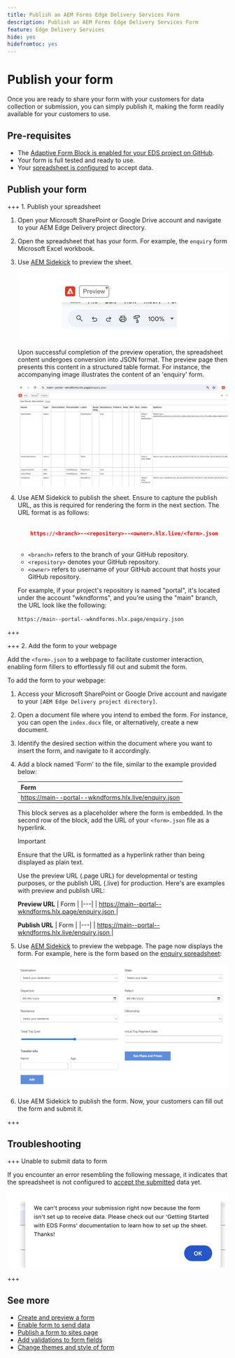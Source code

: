 ```yaml
---
title: Publish an AEM Forms Edge Delivery Services Form
description: Publish an AEM Forms Edge Delivery Services Form
feature: Edge Delivery Services
hide: yes
hidefromtoc: yes
---
```


# Publish your form

Once you are ready to share your form with your customers for data collection or submission, you can simply publish it, making the form readily available for your customers to use.

## Pre-requisites

* The [Adaptive Form Block is enabled for your EDS project on GitHub](/help/edge/docs/forms/create-forms.md).
* Your form is full tested and ready to use. 
* Your [spreadsheet is configured](/help/edge/docs/forms/submit-forms.md) to accept data.

## Publish your form  

+++ 1. Publish your spreadsheet

1. Open your Microsoft SharePoint or Google Drive account and navigate to your AEM Edge Delivery project directory.

1. Open the spreadsheet that has your form. For example, the `enquiry` form Microsoft Excel workbook. 

1. Use [AEM Sidekick](https://www.aem.live/developer/tutorial#preview-and-publish-your-content) to preview the sheet. 

    ![Use AEM Sidekick to preview the sheet](/help/edge/assets/preview-form.png)

    Upon successful completion of the preview operation, the spreadsheet content undergoes conversion into JSON format. The preview page then presents this content in a structured table format. For instance, the accompanying image illustrates the content of an 'enquiry' form.

    ![Forms Preview JSON Format](/help/edge/assets/forms-preview-json-format.png)

1. Use AEM Sidekick to publish the sheet. Ensure to capture the publish URL, as this is required for rendering the form in the next section. The URL format is as follows:


    ```JSON

        https://<branch>--<repository>--<owner>.hlx.live/<form>.json
       
    ```

    * `<branch>` refers to the branch of your GitHub repository. 
    * `<repository>` denotes your GitHub repository. 
    * `<owner>` refers to username of your GitHub account that hosts your GitHub repository.

    For example, if your project's repository is named "portal", it's located under the account "wkndforms", and you're using the "main" branch, the URL look like the following:

    `https://main--portal--wkndforms.hlx.page/enquiry.json`

+++

+++ 2. Add the form to your webpage

Add the `<form>.json` to a webpage to facilitate customer interaction, enabling form fillers to effortlessly fill out and submit the form.


To add the form to your webpage:

1. Access your Microsoft SharePoint or Google Drive account and navigate to your `[AEM Edge Delivery project directory]`.

1. Open a document file where you intend to embed the form. For instance, you can open the `index.docx` file, or alternatively, create a new document.
 
1. Identify the desired section within the document where you want to insert the form, and navigate to it accordingly.

1. Add a block named 'Form' to the file, similar to the example provided below:

    | Form  |
    |---|
    | [https://main--portal--wkndforms.hlx.live/enquiry.json ](https://main--portal--wkndforms.hlx.live/enquiry.json)  |

    This block serves as a placeholder where the form is embedded. In the second row of the block, add the URL of your `<form>.json` file as a hyperlink. 
    
     >[!IMPORTANT]
     >
     >
     > Ensure that the URL is formatted as a hyperlink rather than being displayed as plain text.
    
    Use the preview URL (.page URL) for developmental or testing purposes, or the publish URL (.live) for production. Here's are examples with preview and publish URL: 

    **Preview URL**
    | Form  |
    |---|
    | [https://main--portal--wkndforms.hlx.page/enquiry.json ](https://main--portal--wkndforms.hlx.page/enquiry.json)  |


     **Publish URL**
    | Form  |
    |---|
    | [https://main--portal--wkndforms.hlx.live/enquiry.json ](https://main--portal--wkndforms.hlx.live/enquiry.json)  |

1. Use [AEM Sidekick](https://www.aem.live/developer/tutorial#preview-and-publish-your-content) to preview the webpage. The page now displays the form. For example, here is the form based on the [enquiry spreadsheet](https://docs.google.com/spreadsheets/d/196lukD028RDK_evBelkOonPxC7w0l_IiJ-Yx3DvMfNk/edit#gid=0): 


    [![A sample EDS form](/help/edge/assets/eds-form.png)](https://main--portal--wkndforms.hlx.live/)

1. Use AEM Sidekick to publish the form. Now, your customers can fill out the form and submit it. 

+++ 
    
## Troubleshooting 

+++ Unable to submit data to form

If you encounter an error resembling the following message, it indicates that the spreadsheet is not configured to [accept the submitted](/help/edge/docs/forms/submit-forms.md) data yet.

![error on form submission](/help/edge/assets/form-error.png)

+++


## See more

* [Create and preview a form](/help/edge/docs/forms/create-forms.md)
* [Enable form to send data](/help/edge/docs/forms/submit-forms.md)
* [Publish a form to sites page](/help/edge/docs/forms/publish-eds-forms.md)
* [Add validations to form fields](/help/edge/docs/forms/validate-forms.md)
* [Change themes and style of form](/help/edge/docs/forms/style-theme-forms.md)
